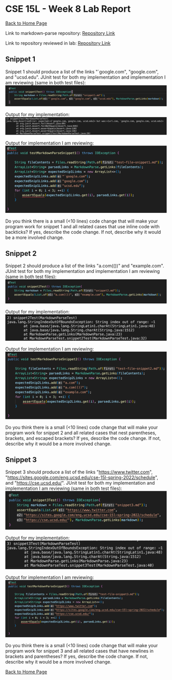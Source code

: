 # CSE 15L - Week 8 Lab Report

[Back to Home Page](index.html)

Link to markdown-parse repository: [Repository Link](https://github.com/justin-chiang/markdown-parser)

Link to repository reviewed in lab: [Repository Link](https://github.com/TheJoeship/markdown-parser-fork)

## Snippet 1

Snippet 1 should produce a list of the links "`google.com", "google.com", and "ucsd.edu".
JUnit test for both my implementation and implementation I am reviewing (same in both test files):
![JUnit test snippet 1](assets/week-8-images/snippet1-image1.png)

Output for my implementation:
![My Junit output snippet 1](assets/week-8-images/snippet1-image2.png)

Output for implementation I am reviewing:
![Review Junit output snippet 1](assets/week-8-images/snippet1-image3.png)

Do you think there is a small (<10 lines) code change that will make your program work for snippet 1 and all related cases that use inline code with backticks? If yes, describe the code change. If not, describe why it would be a more involved change.


## Snippet 2

Snippet 2 should produce a list of the links "a.com(())" and "example.com".
JUnit test for both my implementation and implementation I am reviewing (same in both test files):
![JUnit test snippet 2](assets/week-8-images/snippet2-image1.png)

Output for my implementation:
![My Junit output snippet 2](assets/week-8-images/snippet2-image2.png)

Output for implementation I am reviewing:
![Review Junit output snippet 2](assets/week-8-images/snippet2-image3.png)

Do you think there is a small (<10 lines) code change that will make your program work for snippet 2 and all related cases that nest parentheses, brackets, and escaped brackets? If yes, describe the code change. If not, describe why it would be a more involved change.

## Snippet 3

Snippet 3 should produce a list of the links "https://www.twitter.com", "https://sites.google.com/eng.ucsd.edu/cse-15l-spring-2022/schedule", and "https://cse.ucsd.edu/".
JUnit test for both my implementation and implementation I am reviewing (same in both test files):
![JUnit test snippet 3](assets/week-8-images/snippet3-image1.png)

Output for my implementation:
![My Junit output snippet 3](assets/week-8-images/snippet3-image2.png)

Output for implementation I am reviewing:
![Review Junit output snippet 33](assets/week-8-images/snippet3-image3.png)

Do you think there is a small (<10 lines) code change that will make your program work for snippet 3 and all related cases that have newlines in brackets and parentheses? If yes, describe the code change. If not, describe why it would be a more involved change.


[Back to Home Page](index.html)
